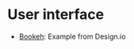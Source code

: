 # User interface

- [Bookeh](https://github.com/domenicosolazzo/practice-sketch/tree/master/UI/bookeh): Example from Design.io
